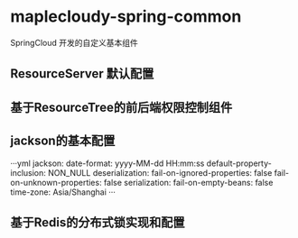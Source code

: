 # maplecloudy-spring-common
SpringCloud 开发的自定义基本组件
## ResourceServer 默认配置
## 基于ResourceTree的前后端权限控制组件
## jackson的基本配置
···yml
jackson:
    date-format: yyyy-MM-dd HH:mm:ss
    default-property-inclusion: NON_NULL
    deserialization:
      fail-on-ignored-properties: false
      fail-on-unknown-properties: false
    serialization:
      fail-on-empty-beans: false
    time-zone: Asia/Shanghai
···
## 基于Redis的分布式锁实现和配置
